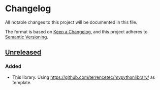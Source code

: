 # Changelog
All notable changes to this project will be documented in this file.

The format is based on [Keep a Changelog](https://keepachangelog.com/en/1.0.0/),
and this project adheres to [Semantic Versioning](https://semver.org/spec/v2.0.0.html).

## [Unreleased]
### Added
- This library. Using https://github.com/terrencetec/mypythonlibrary/ as template.

[Unreleased]: https://github.com/terrencetec/stockdaq/
